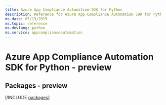```yaml
---
title: Azure App Compliance Automation SDK for Python
description: Reference for Azure App Compliance Automation SDK for Python
ms.date: 05/13/2025
ms.topic: reference
ms.devlang: python
ms.service: appcomplianceautomation
---
```

# Azure App Compliance Automation SDK for Python - preview
## Packages - preview
[!INCLUDE [packages](app-compliance-automation-index.md)]